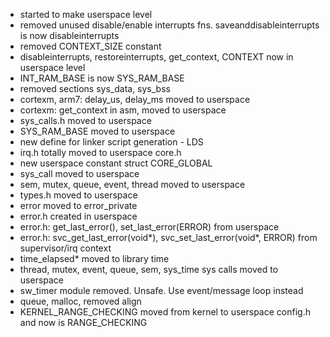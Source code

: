 - started to make userspace level
- removed unused disable/enable interrupts fns. saveanddisableinterrupts is now disableinterrupts
- removed CONTEXT_SIZE constant
- disableinterrupts, restoreinterrupts, get_context, CONTEXT now in userspace level
- INT_RAM_BASE is now SYS_RAM_BASE
- removed sections sys_data, sys_bss
- cortexm, arm7: delay_us, delay_ms moved to userspace
- cortexm: get_context in asm, moved to userspace
- sys_calls.h moved to userspace
- SYS_RAM_BASE moved to userspace
- new define for linker script generation - LDS
- irq.h totally moved to userspace core.h
- new userspace constant struct CORE_GLOBAL
- sys_call moved to userspace
- sem, mutex, queue, event, thread moved to userspace
- types.h moved to userspace
- error moved to error_private
- error.h created in userspace
- error.h: get_last_error(), set_last_error(ERROR) from userspace
- error.h: svc_get_last_error(void*), svc_set_last_error(void*, ERROR) from supervisor/irq context
- time_elapsed* moved to library time
- thread, mutex, event, queue, sem, sys_time sys calls moved to userspace
- sw_timer module removed. Unsafe. Use event/message loop instead
- queue, malloc, removed align
- KERNEL_RANGE_CHECKING moved from kernel to userspace config.h and now is RANGE_CHECKING